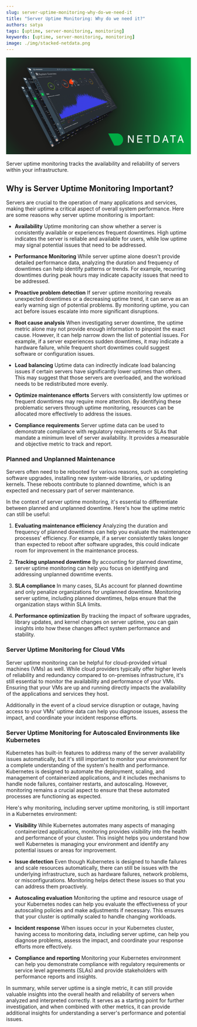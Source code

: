 ```yaml
---
slug: server-uptime-monitoring-why-do-we-need-it
title: "Server Uptime Monitoring: Why do we need it?"
authors: satya
tags: [uptime, server-monitoring, monitoring]
keywords: [uptime, server-monitoring, monitoring]
image: ./img/stacked-netdata.png
---
```


![stacked-netdata](./img/stacked-netdata.png)

Server uptime monitoring tracks the availability and reliability of servers within your infrastructure.

<!-- truncate -->

## Why is Server Uptime Monitoring Important?

Servers are crucial to the operation of many applications and services, making their uptime a critical aspect of overall system performance. Here are some reasons why server uptime monitoring is important:


- **Availability**
  Uptime monitoring can show whether a server is consistently available or experiences frequent downtimes. High uptime indicates the server is reliable and available for users, while low uptime may signal potential issues that need to be addressed.

- **Performance Monitoring**
    While server uptime alone doesn't provide detailed performance data, analyzing the duration and frequency of downtimes can help identify patterns or trends. For example, recurring downtimes during peak hours may indicate capacity issues that need to be addressed.

- **Proactive problem detection**
    If server uptime monitoring reveals unexpected downtimes or a decreasing uptime trend, it can serve as an early warning sign of potential problems. By monitoring uptime, you can act before issues escalate into more significant disruptions.

- **Root cause analysis**
    When investigating server downtime, the uptime metric alone may not provide enough information to pinpoint the exact cause. However, it can help narrow down the list of potential issues. For example, if a server experiences sudden downtimes, it may indicate a hardware failure, while frequent short downtimes could suggest software or configuration issues.

- **Load balancing**
    Uptime data can indirectly indicate load balancing issues if certain servers have significantly lower uptimes than others. This may suggest that those servers are overloaded, and the workload needs to be redistributed more evenly.

- **Optimize maintenance efforts**
    Servers with consistently low uptimes or frequent downtimes may require more attention. By identifying these problematic servers through uptime monitoring, resources can be allocated more effectively to address the issues.

- **Compliance requirements**
    Server uptime data can be used to demonstrate compliance with regulatory requirements or SLAs that mandate a minimum level of server availability. It provides a measurable and objective metric to track and report.


### Planned and Unplanned Maintenance

Servers often need to be rebooted for various reasons, such as completing software upgrades, installing new system-wide libraries, or updating kernels. These reboots contribute to planned downtime, which is an expected and necessary part of server maintenance.

In the context of server uptime monitoring, it's essential to differentiate between planned and unplanned downtime. Here's how the uptime metric can still be useful:

1. **Evaluating maintenance efficiency**
    Analyzing the duration and frequency of planned downtimes can help you evaluate the maintenance processes' efficiency. For example, if a server consistently takes longer than expected to reboot after software upgrades, this could indicate room for improvement in the maintenance process.

2. **Tracking unplanned downtime**
    By accounting for planned downtime, server uptime monitoring can help you focus on identifying and addressing unplanned downtime events.

3. **SLA compliance**
    In many cases, SLAs account for planned downtime and only penalize organizations for unplanned downtime. Monitoring server uptime, including planned downtimes, helps ensure that the organization stays within SLA limits.


4. **Performance optimization**
    By tracking the impact of software upgrades, library updates, and kernel changes on server uptime, you can gain insights into how these changes affect system performance and stability.

### Server Uptime Monitoring for Cloud VMs

Server uptime monitoring can be helpful for cloud-provided virtual machines (VMs) as well. While cloud providers typically offer higher levels of reliability and redundancy compared to on-premises infrastructure, it's still essential to monitor the availability and performance of your VMs. Ensuring that your VMs are up and running directly impacts the availability of the applications and services they host.

Additionally in the event of a cloud service disruption or outage, having access to your VMs' uptime data can help you diagnose issues, assess the impact, and coordinate your incident response efforts.

### Server Uptime Monitoring for Autoscaled Environments like Kubernetes

Kubernetes has built-in features to address many of the server availability issues automatically, but it's still important to monitor your environment for a complete understanding of the system's health and performance. Kubernetes is designed to automate the deployment, scaling, and management of containerized applications, and it includes mechanisms to handle node failures, container restarts, and autoscaling. However, monitoring remains a crucial aspect to ensure that these automated processes are functioning as expected.

Here's why monitoring, including server uptime monitoring, is still important in a Kubernetes environment:

- **Visibility**
    While Kubernetes automates many aspects of managing containerized applications, monitoring provides visibility into the health and performance of your cluster. This insight helps you understand how well Kubernetes is managing your environment and identify any potential issues or areas for improvement.

- **Issue detection**
    Even though Kubernetes is designed to handle failures and scale resources automatically, there can still be issues with the underlying infrastructure, such as hardware failures, network problems, or misconfigurations. Monitoring helps detect these issues so that you can address them proactively.

- **Autoscaling evaluation**
    Monitoring the uptime and resource usage of your Kubernetes nodes can help you evaluate the effectiveness of your autoscaling policies and make adjustments if necessary. This ensures that your cluster is optimally scaled to handle changing workloads.

- **Incident response**
    When issues occur in your Kubernetes cluster, having access to monitoring data, including server uptime, can help you diagnose problems, assess the impact, and coordinate your response efforts more effectively.


- **Compliance and reporting**
    Monitoring your Kubernetes environment can help you demonstrate compliance with regulatory requirements or service level agreements (SLAs) and provide stakeholders with performance reports and insights.


In summary, while server uptime is a single metric, it can still provide valuable insights into the overall health and reliability of servers when analyzed and interpreted correctly. It serves as a starting point for further investigation, and when combined with other metrics, it can provide additional insights for understanding a server's performance and potential issues.


